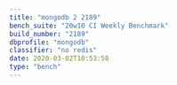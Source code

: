 ```yaml
---
title: "mongodb 2 2189"
bench_suite: "20w10 CI Weekly Benchmark"
build_number: "2189"
dbprofile: "mongodb"
classifier: "no redis"
date: 2020-03-02T10:53:58
type: "bench"
---
```

